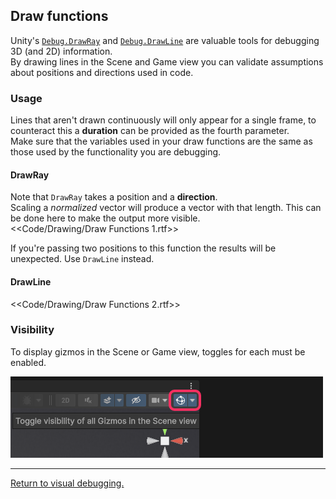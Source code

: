 ## Draw functions
Unity's [`Debug.DrawRay`](https://docs.unity3d.com/ScriptReference/Debug.DrawRay.html) and [`Debug.DrawLine`](https://docs.unity3d.com/ScriptReference/Debug.DrawLine.html) are valuable tools for debugging 3D (and 2D) information.  
By drawing lines in the Scene and Game view you can validate assumptions about positions and directions used in code.

### Usage
Lines that aren't drawn continuously will only appear for a single frame, to counteract this a **duration** can be provided as the fourth parameter.  
Make sure that the variables used in your draw functions are the same as those used by the functionality you are debugging.

#### DrawRay
Note that `DrawRay` takes a position and a **direction**.  
Scaling a *normalized* vector will produce a vector with that length. This can be done here to make the output more visible.  
<<Code/Drawing/Draw Functions 1.rtf>>

If you're passing two positions to this function the results will be unexpected. Use `DrawLine` instead.

#### DrawLine

<<Code/Drawing/Draw Functions 2.rtf>>

### Visibility

To display gizmos in the Scene or Game view, toggles for each must be enabled.

![Scene view gizmo toggle](../Scene%20View/scene-view-gizmo-toggle.png)

---
[Return to visual debugging.](Visual%20Debugging.md)
